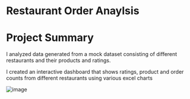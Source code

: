 # Restaurant Order Anaylsis

# Project Summary

I analyzed data generated from a mock dataset consisting of different restaurants and their products and ratings.

I created an interactive dashboard that shows ratings, product and order counts from different restaurants using various excel charts

![image](https://github.com/amiegirl/Data_Analyst_Portfolio_Projects/assets/81017006/467beeb5-3afa-4f33-95fc-e96fce64cca1)
